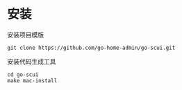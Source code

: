 # 安装

安装项目模版

    git clone https://github.com/go-home-admin/go-scui.git


安装代码生成工具

    cd go-scui
    make mac-install
    